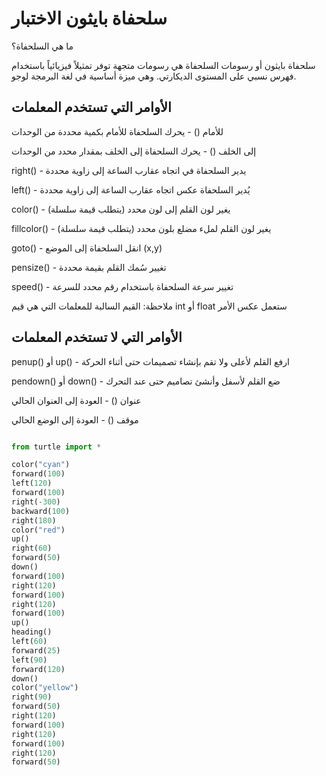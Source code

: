 # سلحفاة بايثون الاختبار 
ما هي السلحفاة؟

سلحفاة بايثون أو رسومات السلحفاة هي رسومات متجهة توفر تمثيلاً فيزيائياً باستخدام فهرس نسبي على المستوى الديكارتي. وهي ميزة أساسية في لغة البرمجة لوجو.


## الأوامر التي تستخدم المعلمات
للأمام () - يحرك السلحفاة للأمام بكمية محددة من الوحدات

إلى الخلف () - يحرك السلحفاة إلى الخلف بمقدار محدد من الوحدات

right() - يدير السلحفاة في اتجاه عقارب الساعة إلى زاوية محددة 

left() - يُدير السلحفاة عكس اتجاه عقارب الساعة إلى زاوية محددة 

color() - يغير لون القلم إلى لون محدد (يتطلب قيمة سلسلة)

fillcolor() - يغير لون القلم لملء مضلع بلون محدد (يتطلب قيمة سلسلة)

goto() - انقل السلحفاة إلى الموضع (x,y)

pensize() - تغيير سُمك القلم بقيمة محددة

speed() - تغيير سرعة السلحفاة باستخدام رقم محدد للسرعة

ملاحظة: القيم السالبة للمعلمات التي هي قيم int أو float ستعمل عكس الأمر

## الأوامر التي لا تستخدم المعلمات
penup() أو up() - ارفع القلم لأعلى ولا تقم بإنشاء تصميمات حتى أثناء الحركة

pendown() أو down() - ضع القلم لأسفل وأنشئ تصاميم حتى عند التحرك

عنوان () - العودة إلى العنوان الحالي

موقف () - العودة إلى الوضع الحالي


```python

from turtle import *

color("cyan")
forward(100)
left(120)
forward(100)
right(-300)
backward(100)
right(180)
color("red")
up()
right(60)
forward(50)
down()
forward(100)
right(120)
forward(100)
right(120)
forward(100)
up()
heading()
left(60)
forward(25)
left(90)
forward(120)
down()
color("yellow")
right(90)
forward(50)
right(120)
forward(100)
right(120)
forward(100)
right(120)
forward(50)


```



